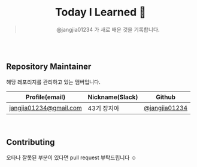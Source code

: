<div align="center">

# Today I Learned 📓

> @jangjia01234 가 새로 배운 것을 기록합니다.

<br><br>

<div align="left">

## Repository Maintainer

해당 레포리지를 관리하고 있는 맴버입니다.

| Profile(email)                                 | Nickname(Slack) | Github                                     |
| ---------------------------------------------------- | --------------- | ------------------------------------------ |
| <a href="mailto:﻿superman@test.com?subject=안녕하세요.">jangjia01234@gmail.com</a>  |      43기 장지아       | [@jangjia01234](https://github.com/jangjia01234)     |

  <br>

## Contributing
오타나 잘못된 부분이 있다면 pull request 부탁드립니다 ☺️ 
